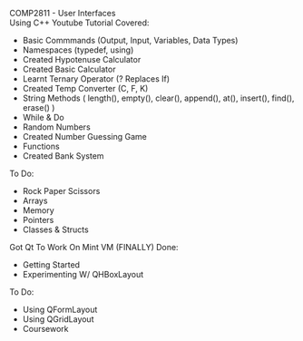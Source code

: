 COMP2811 - User Interfaces  
Using C++ Youtube Tutorial Covered: 
- Basic Commmands (Output, Input, Variables, Data Types)
- Namespaces (typedef, using)
- Created Hypotenuse Calculator
- Created Basic Calculator
- Learnt Ternary Operator (? Replaces If) 
- Created Temp Converter (C, F, K)
- String Methods ( length(), empty(), clear(), append(), at(), insert(), find(), erase() )
- While & Do
- Random Numbers
- Created Number Guessing Game
- Functions
- Created Bank System

To Do:
- Rock Paper Scissors
- Arrays
- Memory
- Pointers
- Classes & Structs

Got Qt To Work On Mint VM (FINALLY)
Done:
- Getting Started
- Experimenting W/ QHBoxLayout

To Do:
- Using QFormLayout
- Using QGridLayout
- Coursework